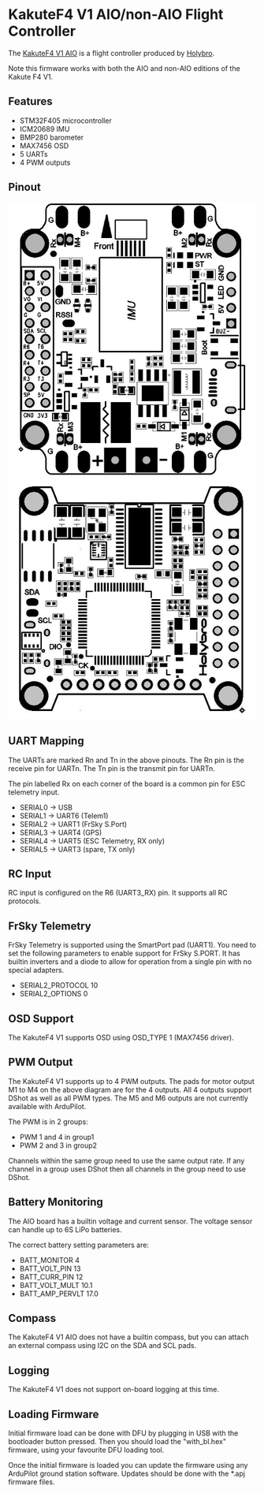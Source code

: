 # KakuteF4 V1 AIO/non-AIO Flight Controller

The [KakuteF4 V1 AIO](http://www.holybro.com/product/47) is a flight controller produced by [Holybro](http://www.holybro.com).

Note this firmware works with both the AIO and non-AIO editions of the Kakute F4 V1.

## Features

 - STM32F405 microcontroller
 - ICM20689 IMU
 - BMP280 barometer
 - MAX7456 OSD
 - 5 UARTs
 - 4 PWM outputs

## Pinout

![KakuteF4 V1 Top](kakutef4_top.jpg "KakuteF4Top")
![KakuteF4 V1 Bot](kakutef4_bot.jpg "KakuteF4Bot")

## UART Mapping

The UARTs are marked Rn and Tn in the above pinouts. The Rn pin is the
receive pin for UARTn. The Tn pin is the transmit pin for UARTn.

The pin labelled Rx on each corner of the board is a common pin for
ESC telemetry input.

 - SERIAL0 -> USB
 - SERIAL1 -> UART6 (Telem1)
 - SERIAL2 -> UART1 (FrSky S.Port)
 - SERIAL3 -> UART4 (GPS)
 - SERIAL4 -> UART5 (ESC Telemetry, RX only)
 - SERIAL5 -> UART3 (spare, TX only)

## RC Input
 
RC input is configured on the R6 (UART3_RX) pin. It supports all RC protocols.
 
## FrSky Telemetry
 
FrSky Telemetry is supported using the SmartPort pad (UART1). You need
to set the following parameters to enable support for FrSky S.PORT. It
has builtin inverters and a diode to allow for operation from a single
pin with no special adapters.
 
  - SERIAL2_PROTOCOL 10
  - SERIAL2_OPTIONS 0
  
## OSD Support

The KakuteF4 V1 supports OSD using OSD_TYPE 1 (MAX7456 driver).

## PWM Output

The KakuteF4 V1 supports up to 4 PWM outputs. The pads for motor output
M1 to M4 on the above diagram are for the 4 outputs. All 4 outputs
support DShot as well as all PWM types. The M5 and M6 outputs are not
currently available with ArduPilot.

The PWM is in 2 groups:

 - PWM 1 and 4 in group1
 - PWM 2 and 3 in group2

Channels within the same group need to use the same output rate. If
any channel in a group uses DShot then all channels in the group need
to use DShot.

## Battery Monitoring

The AIO board has a builtin voltage and current sensor. The voltage
sensor can handle up to 6S LiPo batteries.

The correct battery setting parameters are:

 - BATT_MONITOR 4
 - BATT_VOLT_PIN 13
 - BATT_CURR_PIN 12
 - BATT_VOLT_MULT 10.1
 - BATT_AMP_PERVLT 17.0

## Compass

The KakuteF4 V1 AIO does not have a builtin compass, but you can attach an external compass using I2C on the SDA and SCL pads.

## Logging

The KakuteF4 V1 does not support on-board logging at this time.

## Loading Firmware

Initial firmware load can be done with DFU by plugging in USB with the
bootloader button pressed. Then you should load the "with_bl.hex"
firmware, using your favourite DFU loading tool.

Once the initial firmware is loaded you can update the firmware using
any ArduPilot ground station software. Updates should be done with the
*.apj firmware files.

